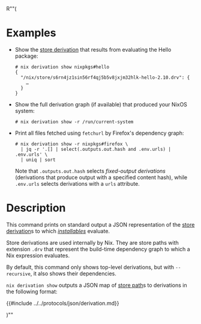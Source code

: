 R""(

# Examples

* Show the [store derivation] that results from evaluating the Hello
  package:

  ```console
  # nix derivation show nixpkgs#hello
  {
    "/nix/store/s6rn4jz1sin56rf4qj5b5v8jxjm32hlk-hello-2.10.drv": {
      …
    }
  }
  ```

* Show the full derivation graph (if available) that produced your
  NixOS system:

  ```console
  # nix derivation show -r /run/current-system
  ```

* Print all files fetched using `fetchurl` by Firefox's dependency
  graph:

  ```console
  # nix derivation show -r nixpkgs#firefox \
    | jq -r '.[] | select(.outputs.out.hash and .env.urls) | .env.urls' \
    | uniq | sort
  ```

  Note that `.outputs.out.hash` selects *fixed-output derivations*
  (derivations that produce output with a specified content hash),
  while `.env.urls` selects derivations with a `urls` attribute.

# Description

This command prints on standard output a JSON representation of the
[store derivation]s to which [*installables*](./nix.md#installables) evaluate.

Store derivations are used internally by Nix. They are store paths with
extension `.drv` that represent the build-time dependency graph to which
a Nix expression evaluates.

By default, this command only shows top-level derivations, but with
`--recursive`, it also shows their dependencies.

[store derivation]: @docroot@/glossary.md#gloss-store-derivation

`nix derivation show` outputs a JSON map of [store path]s to derivations in the following format:

[store path]: @docroot@/glossary.md#gloss-store-path

{{#include ../../protocols/json/derivation.md}}

)""
